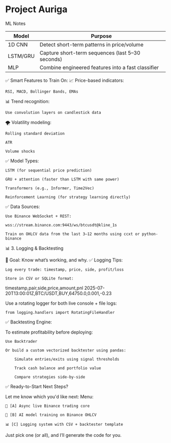 # Project Auriga
  
ML Notes  

| Model    | Purpose                                            |
| -------- | -------------------------------------------------- |
| 1D CNN   | Detect short-term patterns in price/volume         |
| LSTM/GRU | Capture short-term sequences (last 5–30 seconds)   |
| MLP      | Combine engineered features into a fast classifier |



✅ Smart Features to Train On:
📈 Price-based indicators:

    RSI, MACD, Bollinger Bands, EMAs

📊 Trend recognition:

    Use convolution layers on candlestick data

🌪️ Volatility modeling:

    Rolling standard deviation

    ATR

    Volume shocks

✅ Model Types:

    LSTM (for sequential price prediction)

    GRU + attention (faster than LSTM with same power)

    Transformers (e.g., Informer, Time2Vec)

    Reinforcement Learning (for strategy learning directly)

✅ Data Sources:

    Use Binance WebSocket + REST:

    wss://stream.binance.com:9443/ws/btcusdt@kline_1s

    Train on OHLCV data from the last 3–12 months using ccxt or python-binance

📊 3. Logging & Backtesting

🎯 Goal: Know what’s working, and why.
✅ Logging Tips:

    Log every trade: timestamp, price, side, profit/loss

    Store in CSV or SQLite format:

timestamp,pair,side,price,amount,pnl
2025-07-20T13:00:01Z,BTC/USDT,BUY,64750.0,0.001,-0.23

Use a rotating logger for both live console + file logs:

    from logging.handlers import RotatingFileHandler

✅ Backtesting Engine:

To estimate profitability before deploying:

    Use Backtrader

    Or build a custom vectorized backtester using pandas:

        Simulate entries/exits using signal thresholds

        Track cash balance and portfolio value

        Compare strategies side-by-side

✅ Ready-to-Start Next Steps?

Let me know which you'd like next:
Menu:

    🚀 [A] Async live Binance trading core

    🧠 [B] AI model training on Binance OHLCV

    📊 [C] Logging system with CSV + backtester template

Just pick one (or all), and I’ll generate the code for you.